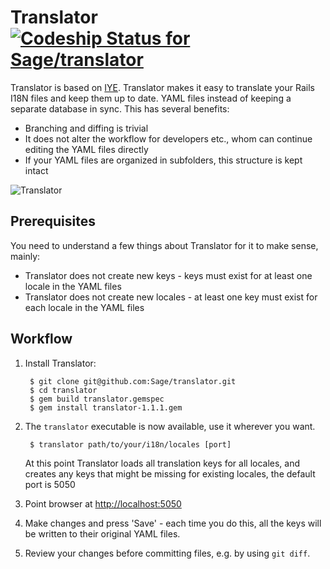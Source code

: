 # Translator [ ![Codeship Status for Sage/translator](https://codeship.com/projects/5639e6d0-49d0-0133-3370-6efb14cdab3b/status?branch=master)](https://codeship.com/projects/105735)

Translator is based on [IYE](https://github.com/firmafon/iye).
Translator makes it easy to translate your Rails I18N files and keep them up to date.
YAML files instead of keeping a separate database in sync. This has several benefits:

* Branching and diffing is trivial
* It does not alter the workflow for developers etc., whom can continue editing the
  YAML files directly
* If your YAML files are organized in subfolders, this structure is kept intact

![Translator](https://cloud.githubusercontent.com/assets/2951339/10191908/9e6cd5a8-6778-11e5-8824-f512d394ca25.png)

## Prerequisites

You need to understand a few things about Translator for it to make sense, mainly:

* Translator does not create new keys - keys must exist for at least one locale in the YAML files
* Translator does not create new locales - at least one key must exist for each locale in the YAML files

## Workflow

1. Install Translator:

        $ git clone git@github.com:Sage/translator.git
        $ cd translator
        $ gem build translator.gemspec
        $ gem install translator-1.1.1.gem

2. The `translator` executable is now available, use it wherever you want.

        $ translator path/to/your/i18n/locales [port]

    At this point Translator loads all translation keys for all locales, and creates any
    keys that might be missing for existing locales, the default port is 5050

3. Point browser at [http://localhost:5050](http://localhost:5050)
4. Make changes and press 'Save' - each time you do this, all the keys will be
   written to their original YAML files.
5. Review your changes before committing files, e.g. by using `git diff`.

